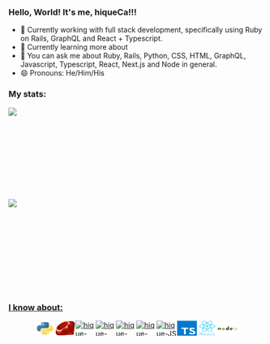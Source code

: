 ### Hello, World! It's me, hiqueCa!!!

- 🔭 Currently working with full stack development, specifically using Ruby on Rails, GraphQL and React + Typescript.
- 🌱 Currently learning more about
- 💬 You can ask me about Ruby, Rails, Python, CSS, HTML, GraphQL, Javascript, Typescript, React, Next.js and Node in general.
- 😄 Pronouns: He/Him/His

### My stats:

<div>
  <a href="https://github.com/hiqueCa">
  <div style="display: flex; flex-direction: column">
    <img height="180em" src="https://github-readme-stats.vercel.app/api?username=hiqueCa&show_icons=true&theme=dark&include_all_commits=true&count_private=true">
    <img height="180em" src="https://github-readme-stats.vercel.app/api/top-langs/?username=hiqueCa&langs_count=7&theme=dark&layout=compact">
  </div>
</div>
  
### I know about:
  
<div style="display: flex; align-items: center; justify-content: center">
  <img align="center" alt="hique-Py" height="30" width="40" src="https://raw.githubusercontent.com/devicons/devicon/master/icons/python/python-original.svg">
  <img align="center" alt="hique-Rb" height="30" width="40" src="https://raw.githubusercontent.com/devicons/devicon/master/icons/ruby/ruby-original.svg">
  <img align="center" alt="hique-Ror" height="30" width="40" src="https://cdn.jsdelivr.net/gh/devicons/devicon/icons/rails/rails-original-wordmark.svg">
  <img align="center" alt="hique-GQL" height="30" width="40" src="https://cdn.jsdelivr.net/gh/devicons/devicon/icons/graphql/graphql-plain.svg">
  <img align="center" alt="hique-HTML" height="30" width="40" src="https://cdn.jsdelivr.net/gh/devicons/devicon/icons/html5/html5-original.svg">
  <img align="center" alt="hique-CSS" height="30" width="40" src="https://cdn.jsdelivr.net/gh/devicons/devicon/icons/css3/css3-original.svg">
  <img align="center" alt="hique-JS" height="30" width="40" src="https://cdn.jsdelivr.net/gh/devicons/devicon/icons/javascript/javascript-original.svg">
  <img align="center" alt="hique-TS" height="30" width="40" src="https://github.com/devicons/devicon/blob/v2.15.1/icons/typescript/typescript-plain.svg">
  <img align="center" alt="hique-REA" height="30" width="40" src="https://github.com/devicons/devicon/blob/v2.15.1/icons/react/react-original-wordmark.svg">
  <img align="center" alt="hique-NODE" height="30" width="40" src="https://github.com/devicons/devicon/blob/master/icons/nodejs/nodejs-original-wordmark.svg">
</div>
